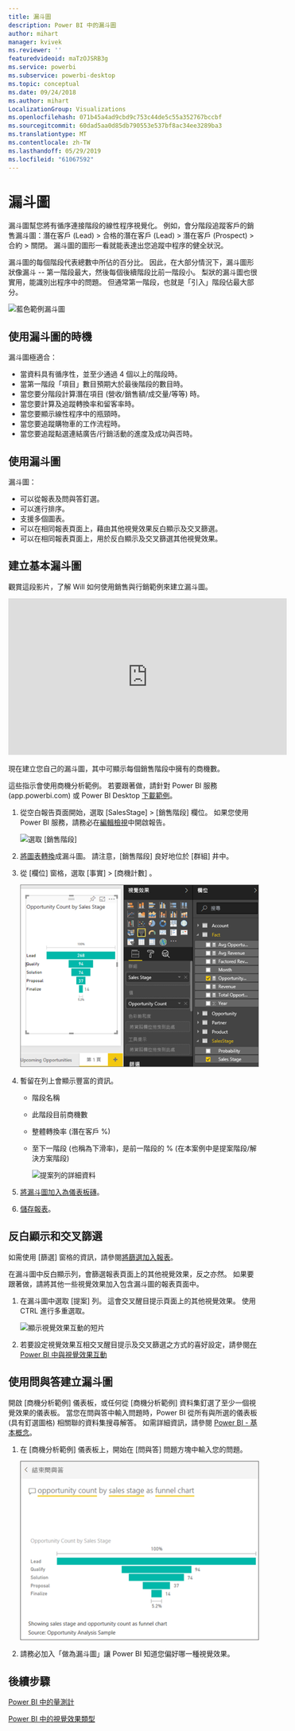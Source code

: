 ```yaml
---
title: 漏斗圖
description: Power BI 中的漏斗圖
author: mihart
manager: kvivek
ms.reviewer: ''
featuredvideoid: maTzOJSRB3g
ms.service: powerbi
ms.subservice: powerbi-desktop
ms.topic: conceptual
ms.date: 09/24/2018
ms.author: mihart
LocalizationGroup: Visualizations
ms.openlocfilehash: 071b45a4ad9cbd9c753c44de5c55a352767bccbf
ms.sourcegitcommit: 60dad5aa0d85db790553e537bf8ac34ee3289ba3
ms.translationtype: MT
ms.contentlocale: zh-TW
ms.lasthandoff: 05/29/2019
ms.locfileid: "61067592"
---
```

# <a name="funnel-charts"></a>漏斗圖
漏斗圖幫您將有循序連接階段的線性程序視覺化。 例如，會分階段追蹤客戶的銷售漏斗圖：潛在客戶 (Lead) \> 合格的潛在客戶 (Lead) \> 潛在客戶 (Prospect) \> 合約 \> 關閉。  漏斗圖的圖形一看就能表達出您追蹤中程序的健全狀況。

漏斗圖的每個階段代表總數中所佔的百分比。 因此，在大部分情況下，漏斗圖形狀像漏斗 -- 第一階段最大，然後每個後續階段比前一階段小。  梨狀的漏斗圖也很實用，能識別出程序中的問題。  但通常第一階段，也就是「引入」階段佔最大部分。

![藍色範例漏斗圖](media/power-bi-visualization-funnel-charts/funnelplain.png)

## <a name="when-to-use-a-funnel-chart"></a>使用漏斗圖的時機
漏斗圖極適合：

* 當資料具有循序性，並至少通過 4 個以上的階段時。
* 當第一階段「項目」數目預期大於最後階段的數目時。
* 當您要分階段計算潛在項目 (營收/銷售額/成交量/等等) 時。
* 當您要計算及追蹤轉換率和留客率時。
* 當您要顯示線性程序中的瓶頸時。
* 當您要追蹤購物車的工作流程時。
* 當您要追蹤點選連結廣告/行銷活動的進度及成功與否時。

## <a name="working-with-funnel-charts"></a>使用漏斗圖
漏斗圖：

* 可以從報表及問與答釘選。
* 可以進行排序。
* 支援多個圖表。
* 可以在相同報表頁面上，藉由其他視覺效果反白顯示及交叉篩選。
* 可以在相同報表頁面上，用於反白顯示及交叉篩選其他視覺效果。

## <a name="create-a-basic-funnel-chart"></a>建立基本漏斗圖
觀賞這段影片，了解 Will 如何使用銷售與行銷範例來建立漏斗圖。

<iframe width="560" height="315" src="https://www.youtube.com/embed/qKRZPBnaUXM" frameborder="0" allow="autoplay; encrypted-media" allowfullscreen></iframe>


現在建立您自己的漏斗圖，其中可顯示每個銷售階段中擁有的商機數。

這些指示會使用商機分析範例。 若要跟著做，請針對 Power BI 服務 (app.powerbi.com) 或 Power BI Desktop [下載範例](../sample-datasets.md)。   

1. 從空白報告頁面開始，選取 [SalesStage]  \> [銷售階段]  欄位。 如果您使用 Power BI 服務，請務必在[編輯檢視](../service-interact-with-a-report-in-editing-view.md)中開啟報告。
   
    ![選取 [銷售階段]](media/power-bi-visualization-funnel-charts/funnelselectfield_new.png)
2. [將圖表轉換](power-bi-report-change-visualization-type.md)成漏斗圖。 請注意，[銷售階段]  良好地位於 [群組]  井中。 
3. 從 [欄位]  窗格，選取 [事實]  \> [商機計數]  。
   
    ![建立漏斗圖](media/power-bi-visualization-funnel-charts/power-bi-funnel.png)
4. 暫留在列上會顯示豐富的資訊。
   
   * 階段名稱
   * 此階段目前商機數
   * 整體轉換率 (潛在客戶 %) 
   * 至下一階段 (也稱為下滑率)，是前一階段的 % (在本案例中是提案階段/解決方案階段)
     
     ![提案列的詳細資料](media/power-bi-visualization-funnel-charts/funnelhover_new.png)
5. [將漏斗圖加入為儀表板磚](../service-dashboard-tiles.md)。 
6. [儲存報表](../service-report-save.md)。

## <a name="highlighting-and-cross-filtering"></a>反白顯示和交叉篩選
如需使用 [篩選] 窗格的資訊，請參閱[將篩選加入報表](../power-bi-report-add-filter.md)。

在漏斗圖中反白顯示列，會篩選報表頁面上的其他視覺效果，反之亦然。 如果要跟著做，請將其他一些視覺效果加入包含漏斗圖的報表頁面中。

1. 在漏斗圖中選取 [提案]  列。 這會交叉醒目提示頁面上的其他視覺效果。 使用 CTRL 進行多重選取。
   
   ![顯示視覺效果互動的短片](media/power-bi-visualization-funnel-charts/funnelchartnoowl.gif)
2. 若要設定視覺效果互相交叉醒目提示及交叉篩選之方式的喜好設定，請參閱[在 Power BI 中與視覺效果互動](../service-reports-visual-interactions.md)

## <a name="create-a-funnel-chart-using-qa"></a>使用問與答建立漏斗圖
開啟 [商機分析範例] 儀表板，或任何從 [商機分析範例] 資料集釘選了至少一個視覺效果的儀表板。  當您在問與答中輸入問題時，Power BI 從所有與所選的儀表板 (具有釘選圖格) 相關聯的資料集搜尋解答。 如需詳細資訊，請參閱 [Power BI - 基本概念](../service-basic-concepts.md)。

1. 在 [商機分析範例] 儀表板上，開始在 [問與答] 問題方塊中輸入您的問題。
   
   ![問題方塊和漏斗圖](media/power-bi-visualization-funnel-charts/power-bi-qna.png)
   
2. 請務必加入「做為漏斗圖」讓 Power BI 知道您偏好哪一種視覺效果。

## <a name="next-steps"></a>後續步驟

[Power BI 中的量測計](power-bi-visualization-radial-gauge-charts.md)

[Power BI 中的視覺效果類型](power-bi-visualization-types-for-reports-and-q-and-a.md)
